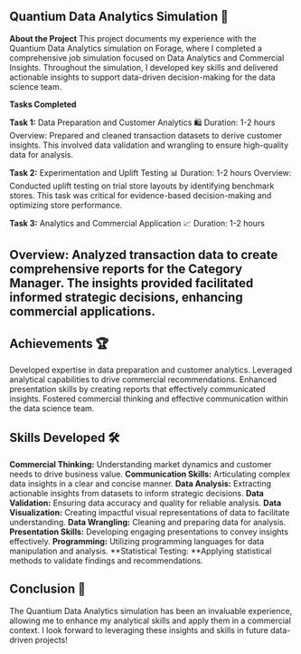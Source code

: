## **Quantium Data Analytics Simulation 🚀**

**About the Project**
This project documents my experience with the Quantium Data Analytics simulation on Forage, where I completed a comprehensive job simulation focused on Data Analytics and Commercial Insights. Throughout the simulation, I developed key skills and delivered actionable insights to support data-driven decision-making for the data science team.

**Tasks Completed**

**Task 1:** Data Preparation and Customer Analytics 🛍️
Duration: 1-2 hours
Overview: Prepared and cleaned transaction datasets to derive customer insights. This involved data validation and wrangling to ensure high-quality data for analysis.

**Task 2:** Experimentation and Uplift Testing 📊
Duration: 1-2 hours
Overview: Conducted uplift testing on trial store layouts by identifying benchmark stores. This task was critical for evidence-based decision-making and optimizing store performance.

**Task 3:** Analytics and Commercial Application 📈
Duration: 1-2 hours

## **Overview:** Analyzed transaction data to create comprehensive reports for the Category Manager. The insights provided facilitated informed strategic decisions, enhancing commercial applications.

## **Achievements 🏆**
Developed expertise in data preparation and customer analytics.
Leveraged analytical capabilities to drive commercial recommendations.
Enhanced presentation skills by creating reports that effectively communicated insights.
Fostered commercial thinking and effective communication within the data science team.

## **Skills Developed 🛠️**
**Commercial Thinking:** Understanding market dynamics and customer needs to drive business value.
**Communication Skills:** Articulating complex data insights in a clear and concise manner.
**Data Analysis:** Extracting actionable insights from datasets to inform strategic decisions.
**Data Validation:** Ensuring data accuracy and quality for reliable analysis.
**Data Visualization:** Creating impactful visual representations of data to facilitate understanding.
**Data Wrangling:** Cleaning and preparing data for analysis.
**Presentation Skills:** Developing engaging presentations to convey insights effectively.
**Programming:** Utilizing programming languages for data manipulation and analysis.
**Statistical Testing: **Applying statistical methods to validate findings and recommendations.

## **Conclusion 🌟**
The Quantium Data Analytics simulation has been an invaluable experience, allowing me to enhance my analytical skills and apply them in a commercial context. I look forward to leveraging these insights and skills in future data-driven projects!

